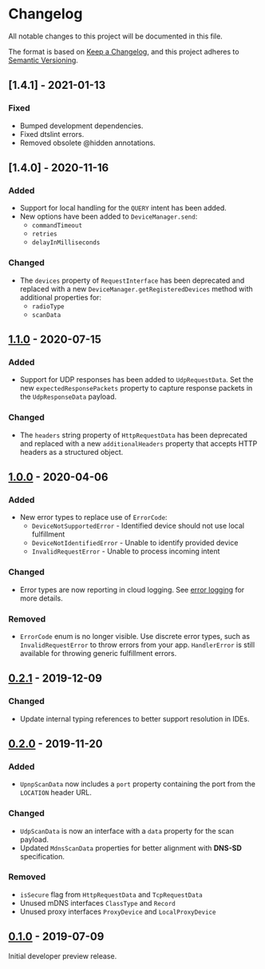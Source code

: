# Changelog
All notable changes to this project will be documented in this file.

The format is based on [Keep a Changelog](https://keepachangelog.com/en/1.0.0/),
and this project adheres to [Semantic Versioning](https://semver.org/spec/v2.0.0.html).

## [1.4.1] - 2021-01-13

### Fixed

- Bumped development dependencies.
- Fixed dtslint errors.
- Removed obsolete @hidden annotations.

## [1.4.0] - 2020-11-16

### Added

- Support for local handling for the  `QUERY` intent has been added.
- New options have been added to `DeviceManager.send`:
  - `commandTimeout`
  - `retries`
  - `delayInMilliseconds`

### Changed

- The `devices` property of `RequestInterface` has been deprecated and replaced
  with a new `DeviceManager.getRegisteredDevices` method with additional
  properties for:
  - `radioType`
  - `scanData`

## [1.1.0] - 2020-07-15

### Added

- Support for UDP responses has been added to `UdpRequestData`. Set the new
  `expectedResponsePackets` property to capture response packets in the
  `UdpResponseData` payload.

### Changed

- The `headers` string property of `HttpRequestData` has been deprecated and
  replaced with a new `additionalHeaders` property that accepts HTTP headers as
  a structured object.

## [1.0.0] - 2020-04-06

### Added

- New error types to replace use of `ErrorCode`:
  - `DeviceNotSupportedError` - Identified device should not use local fulfillment
  - `DeviceNotIdentifiedError` - Unable to identify provided device
  - `InvalidRequestError` - Unable to process incoming intent

### Changed

- Error types are now reporting in cloud logging.
  See [error logging](https://developers.google.com/assistant/smarthome/develop/error-logging)
  for more details.

### Removed

- `ErrorCode` enum is no longer visible. Use discrete error types, such as
  `InvalidRequestError` to throw errors from your app. `HandlerError` is
  still available for throwing generic fulfillment errors.

## [0.2.1] - 2019-12-09

### Changed

- Update internal typing references to better support resolution in IDEs.

## [0.2.0] - 2019-11-20

### Added

- `UpnpScanData` now includes a `port` property containing the port from the
  `LOCATION` header URL.

### Changed

- `UdpScanData` is now an interface with a `data` property for the scan payload.
- Updated `MdnsScanData` properties for better alignment with **DNS-SD** specification.

### Removed

- `isSecure` flag from `HttpRequestData` and `TcpRequestData`
- Unused mDNS interfaces `ClassType` and `Record`
- Unused proxy interfaces `ProxyDevice` and `LocalProxyDevice`

## [0.1.0] - 2019-07-09

Initial developer preview release.

[1.1.0]: https://github.com/actions-on-google/local-home-sdk/compare/v1.0.0...v1.1.0
[1.0.0]: https://github.com/actions-on-google/local-home-sdk/compare/v0.2.1...v1.0.0
[0.2.1]: https://github.com/actions-on-google/local-home-sdk/compare/v0.2.0...v0.2.1
[0.2.0]: https://github.com/actions-on-google/local-home-sdk/compare/v0.1.0...v0.2.0
[0.1.0]: https://github.com/actions-on-google/local-home-sdk/releases/tag/v0.1.0
